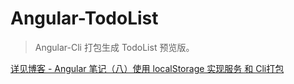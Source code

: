 # Angular-TodoList
> Angular-Cli 打包生成 TodoList 预览版。

[详见博客 - Angular 笔记（八）使用 localStorage 实现服务 和 Cli打包](https://www.jianshu.com/p/dce215454c43)
